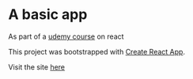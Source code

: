 # A basic app

As part of a [udemy course](https://www.udemy.com/course/complete-react-developer-zero-to-mastery/) on react

This project was bootstrapped with [Create React App](https://github.com/facebook/create-react-app).

Visit the site [here]("http://jmgisele.github.io/React-Demo-Monsters-Rolodex")


